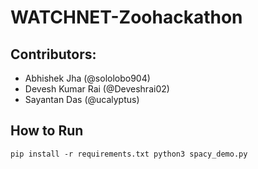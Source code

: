 # WATCHNET-Zoohackathon

## Contributors:
- Abhishek Jha (@sololobo904)
- Devesh Kumar Rai (@Deveshrai02)
- Sayantan Das (@ucalyptus)


## How to Run

`
pip install -r requirements.txt
python3 spacy_demo.py
`

